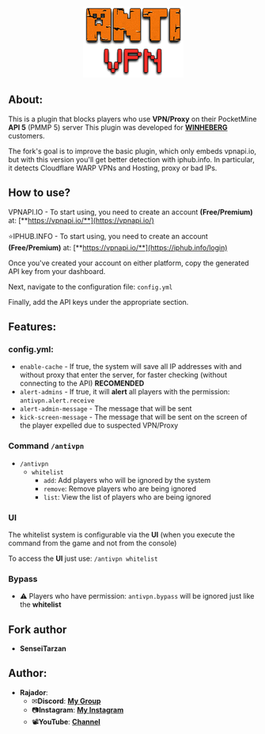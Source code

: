 <p align="center">
	<img src="./img/logo.png" style="margin: 0 auto;">
</p>

## About:

This is a plugin that blocks players who use **VPN/Proxy** on their PocketMine **API 5** (PMMP 5) server
This plugin was developed for [**WINHEBERG**](https://winheberg.fr/)  customers.


The fork's goal is to improve the basic plugin, which only embeds vpnapi.io, but with this version you'll get better detection with iphub.info.
In particular, it detects Cloudflare WARP VPNs and Hosting, proxy or bad IPs.

## How to use? 

VPNAPI.IO - To start using, you need to create an account **(Free/Premium)** at: [**https://vpnapi.io/**](https://vpnapi.io/) 


⭐IPHUB.INFO - To start using, you need to create an account **(Free/Premium)** at: [**https://vpnapi.io/**](https://iphub.info/login)

Once you've created your account on either platform, copy the generated API key from your dashboard.

Next, navigate to the configuration file: `config.yml`

Finally, add the API keys under the appropriate section.

## Features:

### config.yml:

- `enable-cache` - If true, the system will save all IP addresses with and without proxy that enter the server, for faster checking (without connecting to the API) **RECOMENDED**
- `alert-admins` - If true, it will **alert** all players with the permission: `antivpn.alert.receive`
- `alert-admin-message` - The message that will be sent
- `kick-screen-message` - The message that will be sent on the screen of the player expelled due to suspected VPN/Proxy

### Command `/antivpn`

- `/antivpn` 
  - `whitelist` 
    - `add`: Add players who will be ignored by the system
    - `remove`: Remove players who are being ignored
    - `list`: View the list of players who are being ignored 

### UI 

The whitelist system is configurable via the **UI** (when you execute the command from the game and not from the console)

To access the **UI** just use: `/antivpn whitelist`

### Bypass 

- ⚠️ Players who have permission: `antivpn.bypass` will be ignored just like the **whitelist**

## Fork author 

- **SenseiTarzan**


## Author:

- **Rajador**:
  - ✉**Discord**: [**My Group**](https://discord.gg/DV5DgDSq7W)
  - 📷**Instagram**: [**My Instagram**](https://www.instagram.com/rajadortv/)
  - 📽**YouTube**: [**Channel**](https://www.youtube.com/channel/UC1UJFxth-YRkNuLBqBYyqbA)
 

